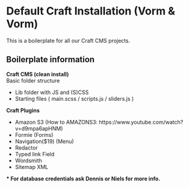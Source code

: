 <h1>Default Craft Installation (Vorm & Vorm)</h1>

<p>This is a boilerplate for all our Craft CMS projects.</p>

<h2>Boilerplate information</h2>

  <p><strong>Craft CMS (clean install)</strong><br />
    Basic folder structure</p>
        <ul><li>Lib folder with JS and (S)CSS</li>
        <li>Starting files ( main.scss / scripts.js / sliders.js )</li></ul>
    <p><strong>Craft Plugins</strong><br />
        <ul><li>Amazon S3 (How to AMAZONS3: https://www.youtube.com/watch?v=d9mpa6apHNM)</li>
        <li>Formie (Forms)</li>
        <li>Navigation($19) (Menu)</li>
        <li>Redactor</li>
        <li>Typed link Field</li>
        <li>Wordsmith</li>
        <li>Sitemap XML</li></ul>



  <p><strong>* For database credentials ask Dennis or Niels for more info.</strong></p>

